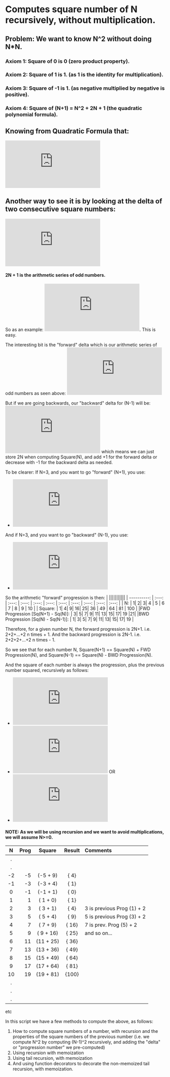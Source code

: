 # Computes square number of N recursively, without multiplication.

## Problem: We want to know N^2 without doing N*N.

### Axiom 1: Square of 0 is 0 (zero product property).
### Axiom 2: Square of 1 is 1. (as 1 is the identity for multiplication).
### Axiom 3: Square of -1 is 1. (as negative multiplied by negative is positive).
### Axiom 4: Square of (N+1) = N^2 + 2N + 1 (the quadratic polynomial formula).

## Knowing from Quadratic Formula that:
![equation](http://latex.codecogs.com/png.latex?%28N&plus;1%29%5E2%20%3D%20N%5E2%20&plus;%202N%20&plus;%201)

## Another way to see it is by looking at the delta of two consecutive square numbers:
![equation](http://latex.codecogs.com/png.latex?%28N&plus;1%29%5E2%20-%20N%5E2%20%3D%20N%5E2%20&plus;2N%20&plus;1%20-%20N%5E2%20%5CRightarrow%202N%20&plus;%201)

#### 2N + 1 is the arithmetic series of odd numbers.

So as an example:
![equation](http://latex.codecogs.com/png.latex?3%5E2%20%5CRightarrow%202%5E2%20&plus;%202*2%20&plus;%201%20%3D%209). This is easy.

The interesting bit is the "forward" delta which is our arithmetic series of odd numbers as seen above: 
![equation](http://latex.codecogs.com/png.latex?%28N%5E2%29%20-%20%28N-1%29%5E2%20%3D%202N&plus;1)

But if we are going backwards, our "backward" delta for (N-1) will be:
![equation](http://latex.codecogs.com/png.latex?2%28N-1%29&plus;1%20%5Crightarrow%202N%20-2%20&plus;%201%20%5Crightarrow%202N-1)
which means we can just store 2N when computing Square(N), and add +1 for the forward delta or decrease with -1 for the backward delta as needed.

To be clearer: If N=3, and you want to go "forward" (N+1), you use:
- ![equation](http://latex.codecogs.com/png.latex?Square%283%29%20&plus;%20%7BForwardDelta%7D%283%29%20%5CRightarrow%209%20&plus;%207%20%5CRightarrow%2016%20%5Cequiv%20Square%284%29)

And if N=3, and you want to go "backward" (N-1), you use:
- ![equation](http://latex.codecogs.com/png.latex?Square%283%29%20-%20%7BBackwardDelta%7D%283%29%20%5CRightarrow%209%20-%205%20%5CRightarrow%204%20%5Cequiv%20Square%282%29)

So the arithmetic "forward" progression is then:
|             |||||||||||
| ----------: | :---: | :---: | :---: | :---: | :---: | :---: | :---: | :---: | :---: | :---: |
|          N: |   1|  2|  3| 4 | 5 |  6 |  7 |  8 |  9 | 10 |
|     Square: |   1|  4|  9| 16| 25| 36 | 49 | 64 | 81 | 100 |
|FWD Progression [Sq(N+1) - Sq(N)]: |   3| 5| 7| 9| 11| 13| 15| 17| 19 |21|
|BWD Progression [Sq(N) - Sq(N-1)]: |   1| 3| 5| 7| 9| 11| 13| 15| 17| 19 |

Therefore, for a given number N, the forward progression is 2N+1. i.e. 2+2+...+2 n times + 1.
And the backward progression is 2N-1. i.e. 2+2+2+...+2 n times - 1.

So we see that for each number N, Square(N+1) == Square(N) + FWD Progression(N), and Square(N-1) == Square(N) - BWD Progression(N).

And the square of each number is always the progression, plus the previous number squared, recursively as follows:
- ![equation](http://latex.codecogs.com/png.latex?Progression%28N%29%5Crightarrow%20Progression%28N-1%29&plus;2)
- ![equation](http://latex.codecogs.com/png.latex?Square%28N%29%20%3D%20Square%28N-1%29%20&plus;%20%7BBackwardProgression%7D%28N%29)
OR
- ![equation](http://latex.codecogs.com/png.latex?Square%28N%29%20%3D%20Square%28N-1%29%20&plus;%20%7BForwardProgression%7D%28N-1%29)

#### NOTE: As we will be using recursion and we want to avoid multiplications, we will assume N>=0.

| N   |              Prog |   Square | Result| Comments |
| :---: | -----------------: | :--------: | :-----: | :-------- |
|.     |                   |          |       |          |
|.     |                   |          |       |          |
|-2    |             -5|  (-5 + 9) | {  4}|              |
|-1    |            -3|  (-3 + 4) | {  1}|              |
| 0    |            -1|  (-1 + 1) | {  0}|              |
| 1    |             1|  ( 1 + 0) | {  1}|              |
| 2    |             3|  ( 3 + 1) | {  4}  | 3 is previous Prog (1) + 2|
| 3    |             5|  ( 5 + 4) | {  9}  | 5 is previous Prog (3) + 2|
| 4    |             7|  ( 7 + 9) | { 16}  | 7 is prev. Prog (5) + 2|
| 5    |              9|  ( 9 + 16) |{ 25} |  and so on... |
| 6    |             11|  (11 + 25)| { 36}|              |
| 7    |             13|  (13 + 36)| { 49}|              |
| 8    |             15|  (15 + 49)| { 64}|              |
| 9    |             17|  (17 + 64)| { 81}|              |
|10    |             19|  (19 + 81)| {100}|              |
 |.     |                   |          |       |          |
 |.     |                   |          |       |          |
 |.     |                   |          |       |          |
etc

In this script we have a few methods to compute the above, as follows:
1) How to compute square numbers of a number, with recursion and the properties
   of the square numbers of the previous number
   (i.e. we compute N^2 by computing (N-1)^2 recursively, and adding the "delta" or "progression number" we pre-computed)
2) Using recursion with memoization
3) Using tail recursion, with memoization
4) And using function decorators to decorate the non-memoized tail recursion,
with memoization.
